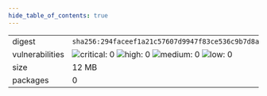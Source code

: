 ```yaml
---
hide_table_of_contents: true
---
```


<table>
<tr><td>digest</td><td><code>sha256:294faceef1a21c57607d9947f83ce536c9b7d8af23eb4e769aeaec7c81c032b1</code></td><tr><tr><td>vulnerabilities</td><td><img alt="critical: 0" src="https://img.shields.io/badge/critical-0-lightgrey"/> <img alt="high: 0" src="https://img.shields.io/badge/high-0-lightgrey"/> <img alt="medium: 0" src="https://img.shields.io/badge/medium-0-lightgrey"/> <img alt="low: 0" src="https://img.shields.io/badge/low-0-lightgrey"/> <!-- unspecified: 0 --></td></tr>
<tr><td>size</td><td>12 MB</td></tr>
<tr><td>packages</td><td>0</td></tr>
</table>
</details></table>
</details>

<table></table>

